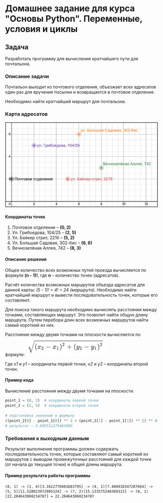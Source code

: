 # Домашнее задание для курса "Основы Python". Переменные, условия и циклы

## Задача

Разработать программу для вычисления кратчайшего пути для почтальона.

### Описание задачи
Почтальон выходит из почтового отделения, объезжает всех адресатов один раз для вручения посылки
и возвращается в почтовое отделение.

Необходимо найти кратчайший маршрут для почтальона.

### Карта адресатов

![Карта адресов](README.assets/addresses_map.png)

#### Координаты точек

1. Почтовое отделение – **(0, 2)**
2. Ул. Грибоедова, 104/25 – **(2, 5)**
3. Ул. Бейкер стрит, 221б – **(5, 2)**
4. Ул. Большая Садовая, 302-бис – **(6, 6)**
5. Вечнозелёная Аллея, 742 – **(8, 3)**

#### Описание решения

Общее количество всех возможных путей проезда вычисляется по формуле **(n - 1)!**,
где **n** – количество точек (адресатов).

Расчёт количества возможных маршрутов объезда адресатов для данной карты: *(5 - 1)! = 4! = 24 (маршрута)*.
Необходимо найти кратчайший маршрут и вывести последовательность точек, которые его составляют.

Для поиска такого маршрута необходимо вычислять расстояния между точками, составляющих маршрут.
Это позволит найти общую длину маршрута. Путем перебора длин всех возможных маршрутов найти самый короткий из них.

Расстояние между двумя точками на плоскости вычисляется по формуле:
![Расстояние между двумя точками](README.assets/points_distance.png)

Где *x1* и *y1* – координаты первой точки, *x2* и *y2* – координаты второй точки. 

#### Пример кода

Вычисление расстояния между двумя точками на плоскости:

```python
point_1 = (0, 2)  # координаты первой точки
point_2 = (2, 5)  # координаты второй точки

# подстановка значений в формулу
((point_2[0] - point_1[0]) ** 2 + (point_2[1] - point_1[1]) ** 2) ** 0.5
# результат – 3.605551275463989
```

### Требования к выходным данным

Результат выполнения программы должен содержать последовательность точек,
которые составляют самый короткий из маршрутов с выводом промежуточных расстояний
для каждой точки (от начала до текущей точки) и общей длины маршрута.

#### Пример результата работы программы

```
(0, 1) -> (1, 4)[3.1622776601683795] -> (4, 1)[7.404918347287664] -> (5, 5)[11.528023972905324] -> (7, 2)[15.133575248369313] -> (0, 1)[22.204643060234787] = 22.204643060234787
```

